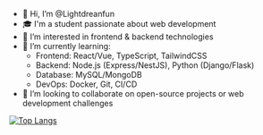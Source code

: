 - 👋 Hi, I’m @Lightdreanfun  
- 🎓 I'm a student passionate about web development  
- 👀 I’m interested in frontend & backend technologies  
- 🌱 I’m currently learning:  
  - Frontend: React/Vue, TypeScript, TailwindCSS  
  - Backend: Node.js (Express/NestJS), Python (Django/Flask)  
  - Database: MySQL/MongoDB  
  - DevOps: Docker, Git, CI/CD  
- 💞️ I’m looking to collaborate on open-source projects or web development challenges   

[![Top Langs](https://github-readme-stats.vercel.app/api/top-langs/?username=Lightdreanfun&layout=compact)](https://github.com/Lightdreanfun)

